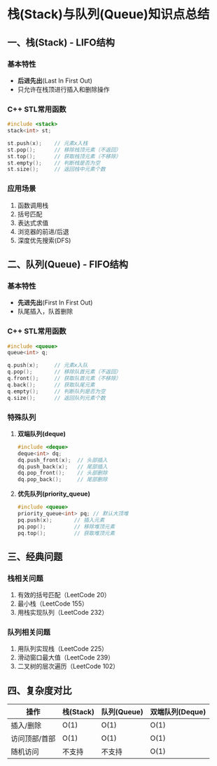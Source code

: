 # 栈(Stack)与队列(Queue)知识点总结

## 一、栈(Stack) - LIFO结构

### 基本特性
- **后进先出**(Last In First Out)
- 只允许在栈顶进行插入和删除操作

### C++ STL常用函数
```cpp
#include <stack>
stack<int> st;

st.push(x);    // 元素x入栈
st.pop();      // 移除栈顶元素（不返回）
st.top();      // 获取栈顶元素（不移除）
st.empty();    // 判断栈是否为空
st.size();     // 返回栈中元素个数
```

### 应用场景
1. 函数调用栈
2. 括号匹配
3. 表达式求值
4. 浏览器的前进/后退
5. 深度优先搜索(DFS)

## 二、队列(Queue) - FIFO结构

### 基本特性
- **先进先出**(First In First Out)
- 队尾插入，队首删除

### C++ STL常用函数
```cpp
#include <queue>
queue<int> q;

q.push(x);     // 元素x入队
q.pop();       // 移除队首元素（不返回）
q.front();     // 获取队首元素（不移除）
q.back();      // 获取队尾元素
q.empty();     // 判断队列是否为空
q.size();      // 返回队列元素个数
```

### 特殊队列
1. **双端队列(deque)**
   ```cpp
   #include <deque>
   deque<int> dq;
   dq.push_front(x);  // 头部插入
   dq.push_back(x);   // 尾部插入
   dq.pop_front();    // 头部删除
   dq.pop_back();     // 尾部删除
   ```

2. **优先队列(priority_queue)**
   ```cpp
   #include <queue>
   priority_queue<int> pq; // 默认大顶堆
   pq.push(x);       // 插入元素
   pq.pop();         // 移除堆顶元素
   pq.top();         // 获取堆顶元素
   ```

## 三、经典问题

### 栈相关问题
1. 有效的括号匹配（LeetCode 20）
2. 最小栈（LeetCode 155）
3. 用栈实现队列（LeetCode 232）

### 队列相关问题
1. 用队列实现栈（LeetCode 225）
2. 滑动窗口最大值（LeetCode 239）
3. 二叉树的层次遍历（LeetCode 102）

## 四、复杂度对比

| 操作       | 栈(Stack) | 队列(Queue) | 双端队列(Deque) |
|------------|----------|------------|----------------|
| 插入/删除   | O(1)     | O(1)       | O(1)           |
| 访问顶部/首部 | O(1)     | O(1)       | O(1)           |
| 随机访问     | 不支持    | 不支持      | O(1)           |
